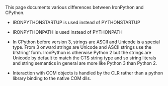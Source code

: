 This page documents various differences between IronPython and CPython.

* IRONPYTHONSTARTUP is used instead of PYTHONSTARTUP

* IRONPYTHONPATH is used instead of PYTHONPATH

* In CPython before version 3, strings are ASCII and Unicode is a special type. From 3 onward strings are Unicode and ASCII strings use the b'string' form. IronPython is otherwise Python 2 but the strings are Unicode by default to match the CTS string type and so string literals and string semantics in general are more like Python 3 than Python 2.

* Interaction with COM objects is handled by the CLR rather than a python library binding to the native COM dlls.
